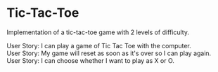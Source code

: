 # Tic-Tac-Toe
Implementation of a tic-tac-toe game with 2 levels of difficulty.

User Story: I can play a game of Tic Tac Toe with the computer.  
User Story: My game will reset as soon as it's over so I can play again.  
User Story: I can choose whether I want to play as X or O.

